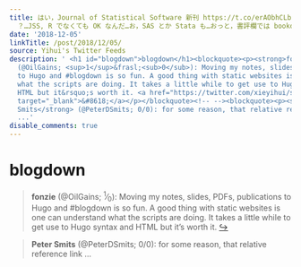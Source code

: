 ```yaml
---
title: はい，Journal of Statistical Software 新刊 https://t.co/erAObhCLbF …えーと，MatLab の状態空間モデルSSpace
  ？…JSS, R でなくても OK なんだ…お，SAS とか Stata も…おっと，書評欄では bookdown 本をとりあげていますね． https://t.co/4lW3PfWcAN
date: '2018-12-05'
linkTitle: /post/2018/12/05/
source: Yihui's Twitter Feeds
description: ' <h1 id="blogdown">blogdown</h1><blockquote><p><strong>fonzie</strong>
  (@OilGains; <sup>1</sup>&frasl;<sub>0</sub>): Moving my notes, slides, PDFs, publications
  to Hugo and #blogdown is so fun. A good thing with static websites is one can understand
  what the scripts are doing. It takes a little while to get use to Hugo syntax and
  HTML but it&rsquo;s worth it. <a href="https://twitter.com/xieyihui/status/1069815838642003968"
  target="_blank">&#8618;</a></p></blockquote><!-- --><blockquote><p><strong>Peter
  Smits</strong> (@PeterDSmits; 0/0): for some reason, that relative reference link
  ...'
disable_comments: true
---
```

 <h1 id="blogdown">blogdown</h1><blockquote><p><strong>fonzie</strong> (@OilGains; <sup>1</sup>&frasl;<sub>0</sub>): Moving my notes, slides, PDFs, publications to Hugo and #blogdown is so fun. A good thing with static websites is one can understand what the scripts are doing. It takes a little while to get use to Hugo syntax and HTML but it&rsquo;s worth it. <a href="https://twitter.com/xieyihui/status/1069815838642003968" target="_blank">&#8618;</a></p></blockquote><!-- --><blockquote><p><strong>Peter Smits</strong> (@PeterDSmits; 0/0): for some reason, that relative reference link ...